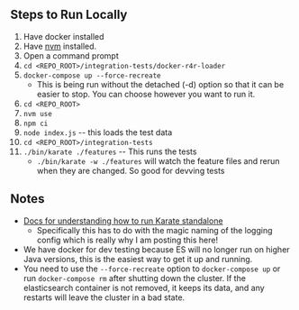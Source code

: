 
## Steps to Run Locally
1. Have docker installed
1. Have [nvm](https://github.com/nvm-sh/nvm) installed.
1. Open a command prompt
1. `cd <REPO_ROOT>/integration-tests/docker-r4r-loader`
1. `docker-compose up --force-recreate`
   * This is being run without the detached (-d) option so that it can be easier to stop. You can choose however you want to run it.
1. `cd <REPO_ROOT>`
1. `nvm use`
1. `npm ci`
6. `node index.js` -- this loads the test data
5. `cd <REPO_ROOT>/integration-tests`
7. `./bin/karate ./features` -- This runs the tests
   * `./bin/karate -w ./features` will watch the feature files and rerun when they are changed. So good for devving tests

## Notes
* [Docs for understanding how to run Karate standalone](https://github.com/intuit/karate/blob/6de466bdcf105d72450a40cf31b8adb5c043037d/karate-netty/README.md#standalone-jar)
   * Specifically this has to do with the magic naming of the logging config which is really why I am posting this here!
* We have docker for dev testing because ES will no longer run on higher Java versions, this is the easiest way to get it up and running.
* You need to use the `--force-recreate` option to `docker-compose up` or run `docker-compose rm` after shutting down the cluster. If the elasticsearch container is not removed, it keeps its data, and any restarts will leave the cluster in a bad state.


